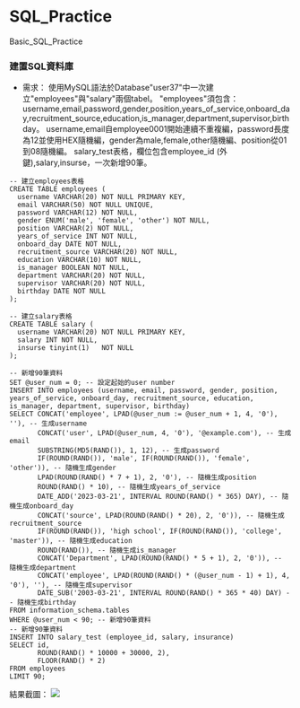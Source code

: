 # SQL_Practice
Basic_SQL_Practice

### 建置SQL資料庫
* 需求：
使用MySQL語法於Database"user37"中一次建立"employees"與"salary"兩個tabel。
"employees"須包含：username,email,password,gender,position,years_of_service,onboard_day,recruitment_source,education,is_manager,department,supervisor,birthday。
username,email自employee0001開始連續不重複編，password長度為12並使用HEX隨機編，gender為male,female,other隨機編、position從01到08隨機編。
salary_test表格，欄位包含employee_id (外鍵),salary,insurse，一次新增90筆。

```
-- 建立employees表格
CREATE TABLE employees (
  username VARCHAR(20) NOT NULL PRIMARY KEY,
  email VARCHAR(50) NOT NULL UNIQUE,
  password VARCHAR(12) NOT NULL,
  gender ENUM('male', 'female', 'other') NOT NULL,
  position VARCHAR(2) NOT NULL,
  years_of_service INT NOT NULL,
  onboard_day DATE NOT NULL,
  recruitment_source VARCHAR(20) NOT NULL,
  education VARCHAR(10) NOT NULL,
  is_manager BOOLEAN NOT NULL,
  department VARCHAR(20) NOT NULL,
  supervisor VARCHAR(20) NOT NULL,
  birthday DATE NOT NULL
);

-- 建立salary表格
CREATE TABLE salary (
  username VARCHAR(20) NOT NULL PRIMARY KEY,
  salary INT NOT NULL,
  insurse tinyint(1)   NOT NULL
);

-- 新增90筆資料
SET @user_num = 0; -- 設定起始的user number
INSERT INTO employees (username, email, password, gender, position, years_of_service, onboard_day, recruitment_source, education, is_manager, department, supervisor, birthday)
SELECT CONCAT('employee', LPAD(@user_num := @user_num + 1, 4, '0'), ''), -- 生成username
       CONCAT('user', LPAD(@user_num, 4, '0'), '@example.com'), -- 生成email
       SUBSTRING(MD5(RAND()), 1, 12), -- 生成password
       IF(ROUND(RAND()), 'male', IF(ROUND(RAND()), 'female', 'other')), -- 隨機生成gender
       LPAD(ROUND(RAND() * 7 + 1), 2, '0'), -- 隨機生成position
       ROUND(RAND() * 10), -- 隨機生成years_of_service
       DATE_ADD('2023-03-21', INTERVAL ROUND(RAND() * 365) DAY), -- 隨機生成onboard_day
       CONCAT('source', LPAD(ROUND(RAND() * 20), 2, '0')), -- 隨機生成recruitment_source
       IF(ROUND(RAND()), 'high school', IF(ROUND(RAND()), 'college', 'master')), -- 隨機生成education
       ROUND(RAND()), -- 隨機生成is_manager
       CONCAT('Department', LPAD(ROUND(RAND() * 5 + 1), 2, '0')), -- 隨機生成department
       CONCAT('employee', LPAD(ROUND(RAND() * (@user_num - 1) + 1), 4, '0'), ''), -- 隨機生成supervisor
       DATE_SUB('2003-03-21', INTERVAL ROUND(RAND() * 365 * 40) DAY) -- 隨機生成birthday
FROM information_schema.tables
WHERE @user_num < 90; -- 新增90筆資料
-- 新增90筆資料
INSERT INTO salary_test (employee_id, salary, insurance)
SELECT id, 
       ROUND(RAND() * 10000 + 30000, 2), 
       FLOOR(RAND() * 2)
FROM employees
LIMIT 90;
```
結果截圖：
![](https://i.imgur.com/DQbIohy.png)

